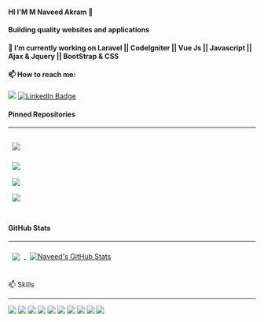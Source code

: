 

<!--
**naveed504/naveed504** is a ✨ _special_ ✨ repository because its `README.md` (this file) appears on your GitHub profile.

Here are some ideas to get you started:


- 🌱 I’m currently learning ...
- 👯 I’m looking to collaborate on ...
- 🤔 I’m looking for help with ...
- 💬 Ask me about ...
- 📫 How to reach me: ...
- 😄 Pronouns: ...
- ⚡ Fun fact: ...
-->

#### HI I'M M Naveed Akram :ribbon:

#### Building quality websites and applications
#### 🔭 I’m currently working on Laravel || CodeIgniter || Vue Js || Javascript || Ajax & Jquery || BootStrap & CSS
#### 📫 How to reach me:

![](https://komarev.com/ghpvc/?username=naveed504&color=green&style=flat-square&label=PROFILE+VIEWS)
[![LinkedIn Badge](https://img.shields.io/badge/LinkedIn-Profile-informational?style=flat&logo=linkedin&logoColor=white&color=0D76A8)](https://www.linkedin.com/in/mnaveed505/)


#### Pinned Repositories 
<!----->
<hr/> 
<!----->
<a href="https://github.com/naveed504/generate-dynamic-laravel-excel-columns">
  <img align="center" style="margin:1rem 0.5rem" src="https://github-readme-stats.vercel.app/api/pin/?username=naveed504&repo=generate-dynamic-laravel-excel-columns&title_color=ffffff&text_color=c9cacc&icon_color=4AB197&bg_color=1A2B34" />
</a>

<br>

<a href="https://github.com/naveed504/laravel-multiauth">
  <img align="center" style="margin:0.5rem" src="https://github-readme-stats.vercel.app/api/pin/?username=naveed504&repo=laravel-multiauth&title_color=ffffff&text_color=c9cacc&icon_color=4AB197&bg_color=1A2B34" />
</a>

<br>
<a href="https://github.com/naveed504/React-Laravel-Crud-App">
  <img align="center" style="margin:0.5rem" src="https://github-readme-stats.vercel.app/api/pin/?username=naveed504&repo=React-Laravel-Crud-App&title_color=ffffff&text_color=c9cacc&icon_color=4AB197&bg_color=1A2B34" />
</a>
<br>
<a href="https://github.com/naveed504/laravel-Ecommerce">
  <img align="center" style="margin:0.5rem" src="https://github-readme-stats.vercel.app/api/pin/?username=naveed504&repo=laravel-Ecommerce&title_color=ffffff&text_color=c9cacc&icon_color=4AB197&bg_color=1A2B34" />
</a>

<br>
<br>


#### GitHub Stats 
<!----->
<hr/> 
<!----->
<a href="https://github.com/naveed504">
  <img align="center" style="margin:0.5rem" src="https://github-readme-stats.vercel.app/api/top-langs/?username=naveed504&hide=html,css&title_color=ffffff&text_color=c9cacc&icon_color=4AB197&bg_color=1A2B34" />
</a>

<a href="https://github.com/naveed504">
  <img align="center" style="margin:0.5rem" src="https://github-readme-stats.vercel.app/api?username=naveed504&show_icons=true&line_height=27&count_private=true&title_color=ffffff&text_color=c9cacc&icon_color=4AB097&bg_color=1A2B34" alt="Naveed's GitHub Stats" />
</a>

 

 <br>
<br>

📫 Skills
<!----->
<hr/> 
<!----->

![](https://img.shields.io/badge/Code-PHP-informational?style=flat&logo=PHP&logoColor=white&color=4AB197)
![](https://img.shields.io/badge/Code-Laravel-informational?style=flat&logo=Laravel&logoColor=white&color=4AB197)
![](https://img.shields.io/badge/Code-CodeIgniter-informational?style=flat&logo=CodeIgniter&logoColor=white&color=4AB197)
![](https://img.shields.io/badge/Code-Javascript-informational?style=flat&logo=Javascript&logoColor=white&color=4AB197)
![](https://img.shields.io/badge/Code-Ajax-informational?style=flat&logo=Ajax&logoColor=white&color=4AB197)
![](https://img.shields.io/badge/Code-Jquery-informational?style=flat&logo=Jquery&logoColor=white&color=4AB197)
![](https://img.shields.io/badge/Code-BootStrap-informational?style=flat&logo=Bootstrap&logoColor=white&color=4AB197)
![](https://img.shields.io/badge/Code-CSS-informational?style=flat&logo=CSS&logoColor=white&color=4AB197)
![](https://img.shields.io/badge/Code-MySQL-informational?style=flat&logo=MySql&logoColor=white&color=4AB197)
![](https://img.shields.io/badge/Code-MongoDB-informational?style=flat&logo=MongoDB&logoColor=white&color=4AB197)











